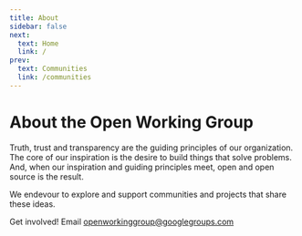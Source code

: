 ```yaml
---
title: About
sidebar: false
next:
  text: Home
  link: /
prev:
  text: Communities
  link: /communities
---
```


# About the Open Working Group

Truth, trust and transparency are the guiding principles of our organization. The core of our inspiration is the desire to build things that solve problems. And, when our inspiration and guiding principles meet, open and open source is the result.

We endevour to explore and support communities and projects that share these ideas.

Get involved! Email openworkinggroup@googlegroups.com
